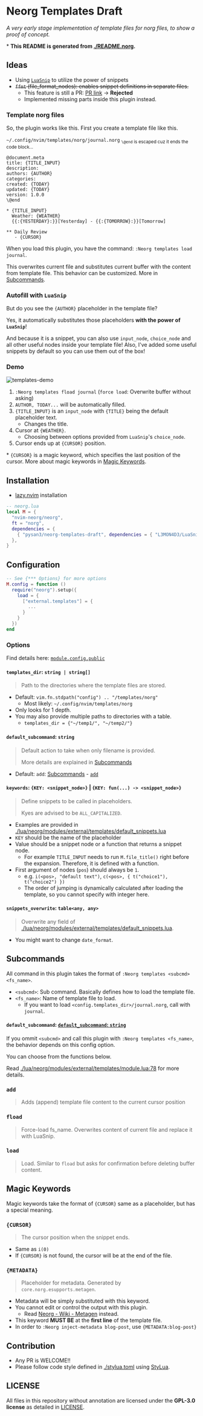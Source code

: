 



# Neorg Templates Draft

_A very early stage implementation of template files for norg files, to show a proof of concept._

\* **This README is generated from [./README.norg](./README.norg).**


## Ideas

- Using [`LuaSnip`](https://github.com/L3MON4D3/LuaSnip) to utilize the power of snippets
- ~~`ffmt` (file_format_nodes): enables snippet definitions in separate files.~~
    -  This feature is still a PR: [PR link](https://github.com/L3MON4D3/LuaSnip/pull/868) -> **Rejected**
    -  Implemented missing parts inside this plugin instead.


### Template norg files

So, the plugin works like this. First you create a template file like this.

`~/.config/nvim/templates/norg/journal.norg`
<sub>`\@end` is escaped cuz it ends the code block...</sub>
```norg
@document.meta
title: {TITLE_INPUT}
description:
authors: {AUTHOR}
categories:
created: {TODAY}
updated: {TODAY}
version: 1.0.0
\@end

* {TITLE_INPUT}
  Weather: {WEATHER}
  {{:{YESTERDAY}:}}[Yesterday] - {{:{TOMORROW}:}}[Tomorrow]

** Daily Review
   - {CURSOR}
```

When you load this plugin, you have the command: `:Neorg templates load journal`.

This overwrites current file and substitutes current buffer with the content from template file.
This behavior can be customized. More in [Subcommands](#subcommands).


### Autofill with `LuaSnip`

But do you see the `{AUTHOR}` placeholder in the template file?

Yes, it automatically substitutes those placeholders **with the power of `LuaSnip`**!

And because it is a snippet, you can also use `input_node`, `choice_node` and all other useful nodes
inside your template file!
Also, I've added some useful snippets by default so you can use them out of the box!


### Demo

![templates-demo](https://user-images.githubusercontent.com/41065736/232847417-6f7e32b8-fdd3-4464-9d67-269bb28b363c.gif)

1. `:Neorg templates fload journal` (`force load`: Overwrite buffer without asking)
2. `AUTHOR, TODAY...` will be automatically filled.
3. `{TITLE_INPUT}` is an `input_node` with `{TITLE}` being the default placeholder text.
    - Changes the title.
4. Cursor at `{WEATHER}`.
    - Choosing between options provided from `LuaSnip`'s `choice_node`.
5. Cursor ends up at `{CURSOR}` position.

\* `{CURSOR}` is a magic keyword, which specifies the last position of the cursor.
More about magic keywords in [Magic Keywords](#magic-keywords).


## Installation

- [lazy.nvim](https://github.com/folke/lazy.nvim) installation
```lua
-- neorg.lua
local M = {
  "nvim-neorg/neorg",
  ft = "norg",
  dependencies = {
    { "pysan3/neorg-templates-draft", dependencies = { "L3MON4D3/LuaSnip" } }, -- ADD THIS LINE
  },
}
```


## Configuration

```lua
-- See {*** Options} for more options
M.config = function ()
  require("neorg").setup({
    load = {
      ["external.templates"] = {
        ...
      }
    }
  })
end
```


### Options

Find details here: [`module.config.public`](#luaneorgmodulesexternaltemplatesmodulelua59)


#### `templates_dir`: `string | string[]`

> Path to the directories where the template files are stored.

- Default: `vim.fn.stdpath("config") .. "/templates/norg"`
    - Most likely: `~/.config/nvim/templates/norg`
- Only looks for 1 depth.
- You may also provide multiple paths to directories with a table.
    - `templates_dir = {"~/temp1/", "~/temp2/"}`


#### `default_subcommand`: `string`

> Default action to take when only filename is provided.
>
> More details are explained in [Subcommands](#subcommands)

- Default: `add`: [Subcommands](#subcommands) - [`add`](#add)


#### `keywords`: `{KEY: <snippet_node>}` | `{KEY: fun(...) -> <snippet_node>}`

> Define snippets to be called in placeholders.
>
> Kyes are advised to be `ALL_CAPITALIZED`.

- Examples are provided in [./lua/neorg/modules/external/templates/default_snippets.lua](#luaneorgmodulesexternaltemplatesdefaultsnippetslua)
- `KEY` should be the name of the placeholder
- Value should be a snippet node or a function that returns a snippet node.
    - For example `TITLE_INPUT` needs to run `M.file_title()` right before the expansion. Therefore, it is defined with a function.
- First argument of nodes (`pos`) should always be `1`.
    - e.g. `i(<pos>, "default text")`, `c(<pos>, { t("choice1"), t("choice2") })`
    - The order of jumping is dynamically calculated after loading the template, so you cannot specify with integer here.


#### `snippets_overwrite`: `table<any, any>`

> Overwrite any field of [./lua/neorg/modules/external/templates/default_snippets.lua](#luaneorgmodulesexternaltemplatesdefaultsnippetslua).

- You might want to change `date_format`.


## Subcommands

All command in this plugin takes the format of `:Neorg templates <subcmd> <fs_name>`.

- `<subcmd>`: Sub command. Basically defines how to load the template file.
- `<fs_name>`: Name of template file to load.
    - If you want to load `<config.templates_dir>/journal.norg`, call with `journal`.


#### `default_subcommand`: [`default_subcommand`: `string`](#defaultsubcommand-string)

If you ommit `<subcmd>` and call this plugin with `:Neorg templates <fs_name>`,
the behavior depends on this config option.

You can choose from the functions below.

Read [./lua/neorg/modules/external/templates/module.lua:78](#luaneorgmodulesexternaltemplatesmodulelua78) for more details.


### `add`

> Adds (append) template file content to the current cursor position


### `fload`

> Force-load fs_name. Overwrites content of current file and replace it with LuaSnip.


### `load`

> Load. Similar to `fload` but asks for confirmation before deleting buffer content.


## Magic Keywords

Magic keywords take the format of `{CURSOR}` same as a placeholder, but has a special meaning.


### `{CURSOR}`

> The cursor position when the snippet ends.

- Same as `i(0)`
- If `{CURSOR}` is not found, the cursor will be at the end of the file.


### `{METADATA}`

> Placeholder for metadata. Generated by `core.norg.esupports.metagen`.

- Metadata will be simply substituted with this keyword.
- You cannot edit or control the output with this plugin.
    - Read [Neorg - Wiki - Metagen](https://github.com/nvim-neorg/neorg/wiki/Metagen) instead.
- This keyword **MUST BE** at the **first line** of the template file.
- In order to `:Neorg inject-metadata blog-post`, use `{METADATA:blog-post}`


## Contribution

- Any PR is WELCOME!!
- Please follow code style defined in [./stylua.toml](./stylua.toml) using [StyLua](https://github.com/johnnymorganz/stylua).


## LICENSE

All files in this repository without annotation are licensed under the **GPL-3.0 license** as detailed in [LICENSE](LICENSE).

